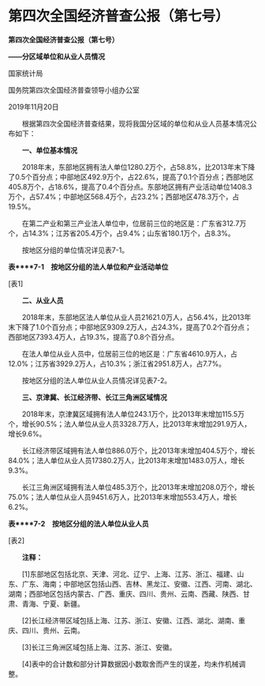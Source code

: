 # 第四次全国经济普查公报（第七号）

**第四次全国经济普查公报（第七号）**

**——分区域单位和从业人员情况**

国家统计局

国务院第四次全国经济普查领导小组办公室

2019年11月20日

　　根据第四次全国经济普查结果，现将我国分区域的单位和从业人员基本情况公布如下：

　　**一、单位基本情况**

　　2018年末，东部地区拥有法人单位1280.2万个，占58.8%，比2013年末下降了0.5个百分点；中部地区492.9万个，占22.6%，提高了0.1个百分点；西部地区405.8万个，占18.6%，提高了0.4个百分点。东部地区拥有产业活动单位1408.3万个，占57.4%；中部地区568.4万个，占23.2%；西部地区478.3万个，占19.5%。

　　在第二产业和第三产业法人单位中，位居前三位的地区是：广东省312.7万个，占14.3%；江苏省205.4万个，占9.4%；山东省180.1万个，占8.3%。

　　按地区分组的单位情况详见表7-1。

**表****7-1**　**按地区分组的法人单位和产业活动单位**

\[表1\]

　　**二、从业人员**

　　2018年末，东部地区法人单位从业人员21621.0万人，占56.4%，比2013年末下降了1.0个百分点；中部地区9309.2万人，占24.3%，提高了0.2个百分点；西部地区7393.4万人，占19.3%，提高了0.8个百分点。

　　在法人单位从业人员中，位居前三位的地区是：广东省4610.9万人，占12.0%；江苏省3929.2万人，占10.3%；浙江省2951.8万人，占7.7%。

　　按地区分组的法人单位从业人员情况详见表7-2。

　　**三、京津冀、长江经济带、长江三角洲区域情况**

　　2018年末，京津冀区域拥有法人单位243.1万个，比2013年末增加115.5万个，增长90.5%；法人单位从业人员3328.7万人，比2013年末增加291.9万人，增长9.6%。

　　长江经济带区域拥有法人单位886.0万个，比2013年末增加404.5万个，增长84.0%；法人单位从业人员17380.2万人，比2013年末增加1483.0万人，增长9.3%。

　　长江三角洲区域拥有法人单位485.3万个，比2013年末增加208.0万个，增长75.0%；法人单位从业人员9451.6万人，比2013年末增加553.4万人，增长6.2%。

**表****7-2**　**按地区分组的法人单位从业人员**

\[表2\]

　　**注释：**

　　\[1\]东部地区包括北京、天津、河北、辽宁、上海、江苏、浙江、福建、山东、广东、海南；中部地区包括山西、吉林、黑龙江、安徽、江西、河南、湖北、湖南；西部地区包括内蒙古、广西、重庆、四川、贵州、云南、西藏、陕西、甘肃、青海、宁夏、新疆。

　　\[2\]长江经济带区域包括上海、江苏、浙江、安徽、江西、湖北、湖南、重庆、四川、贵州、云南。

　　\[3\]长江三角洲区域包括上海、江苏、浙江、安徽。

　　\[4\]表中的合计数和部分计算数据因小数取舍而产生的误差，均未作机械调整。
